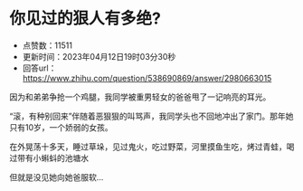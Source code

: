 # 你见过的狠人有多绝?
- 点赞数：11511
- 更新时间：2023年04月12日19时03分30秒
- 回答url：https://www.zhihu.com/question/538690869/answer/2980663015
<body>
 <p data-pid="fBQiHlmK">因为和弟弟争抢一个鸡腿，我同学被重男轻女的爸爸甩了一记响亮的耳光。</p>
 <p data-pid="dHERvibN">“滚，有种别回来”伴随着恶狠狠的叫骂声，我同学头也不回地冲出了家门。那年她只有10岁，一个娇弱的女孩。</p>
 <p data-pid="JiL8iO-0">在外晃荡十多天，睡过草垛，见过鬼火，吃过野菜，河里摸鱼生吃，烤过青蛙，喝过带有小蝌蚪的池塘水</p>
 <p data-pid="wR1PkNF2">但就是没见她向她爸服软…</p>
</body>